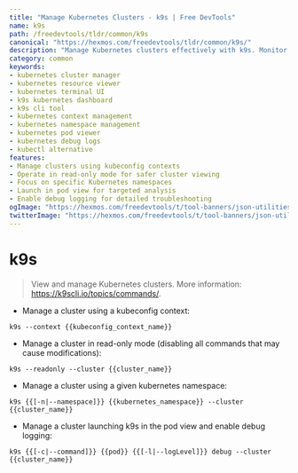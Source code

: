 ```yaml
---
title: "Manage Kubernetes Clusters - k9s | Free DevTools"
name: k9s
path: /freedevtools/tldr/common/k9s
canonical: "https://hexmos.com/freedevtools/tldr/common/k9s/"
description: "Manage Kubernetes clusters effectively with k9s. Monitor cluster resources and troubleshoot issues instantly using the terminal. Free online tool, no registration required."
category: common
keywords:
- kubernetes cluster manager
- kubernetes resource viewer
- kubernetes terminal UI
- k9s kubernetes dashboard
- k9s cli tool
- kubernetes context management
- kubernetes namespace management
- kubernetes pod viewer
- kubernetes debug logs
- kubectl alternative
features:
- Manage clusters using kubeconfig contexts
- Operate in read-only mode for safer cluster viewing
- Focus on specific Kubernetes namespaces
- Launch in pod view for targeted analysis
- Enable debug logging for detailed troubleshooting
ogImage: "https://hexmos.com/freedevtools/t/tool-banners/json-utilities-banner.png"
twitterImage: "https://hexmos.com/freedevtools/t/tool-banners/json-utilities-banner.png"
---
```


# k9s

> View and manage Kubernetes clusters.
> More information: <https://k9scli.io/topics/commands/>.

- Manage a cluster using a kubeconfig context:

`k9s --context {{kubeconfig_context_name}}`

- Manage a cluster in read-only mode (disabling all commands that may cause modifications):

`k9s --readonly --cluster {{cluster_name}}`

- Manage a cluster using a given kubernetes namespace:

`k9s {{[-n|--namespace]}} {{kubernetes_namespace}} --cluster {{cluster_name}}`

- Manage a cluster launching k9s in the pod view and enable debug logging:

`k9s {{[-c|--command]}} {{pod}} {{[-l|--logLevel]}} debug --cluster {{cluster_name}}`
